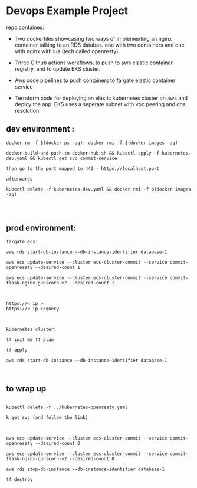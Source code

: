 
  

# Devops Example Project

repo containes:

- Two dockerfiles showcasing two ways of implementing an nginx container talking to an RDS databas. one with two containers and one with nginx with lua (tech called openresty)

- Three Github actions workflows, to push to aws elastic container registry, and to update EKS cluster.

- Aws code pipelines to push containers to fargate elastic container service

- Terraform code for deploying an elastic kubernetes cluster on aws and deploy the app. EKS uses a seperate subnet with vpc peering and dns resolution.

  
  

## dev environment :
```
docker rm -f $(docker ps -aq); docker rmi -f $(docker images -aq)

docker-build-and-push-to-docker-hub.sh && kubectl apply -f kubernetes-dev.yaml && kubectl get svc commit-service

then go to the port mapped to 443 - https://localhost:port

afterwards

kubectl delete -f kubernetes-dev.yaml && docker rmi -f $(docker images -aq)

  
  
```

## prod environment:
```
fargate ecs:

aws rds start-db-instance --db-instance-identifier database-1

aws ecs update-service --cluster ecs-cluster-commit --service commit-openressty --desired-count 1

aws ecs update-service --cluster ecs-cluster-commit --service commit-flask-nginx-gunicorn-v2 --desired-count 1

  

https://< ip >
https://< ip >/query

  

kubernetes cluster:

tf init && tf plan

tf apply

aws rds start-db-instance --db-instance-identifier database-1

  
```

## to wrap up
```

kubectl delete -f ../kubernetes-openresty.yaml

k get svc (and follow the link)

  

aws ecs update-service --cluster ecs-cluster-commit --service commit-openressty --desired-count 0

aws ecs update-service --cluster ecs-cluster-commit --service commit-flask-nginx-gunicorn-v2 --desired-count 0

aws rds stop-db-instance --db-instance-identifier database-1

tf destroy

```
